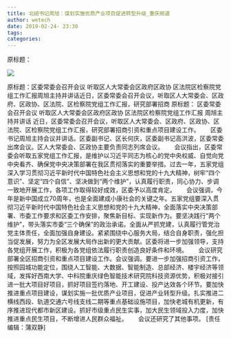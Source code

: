 ```yaml
---
title: 北碚书记周旭：谋划实施优质产业项目促进转型升级_重庆频道
author: wetech
date: 2019-02-24- 23:30
tags: 
categories: 
---
```

原标题：
<!-- more -->
                
<img align="center" border="0" src="http://p2.ifengimg.com/a/2016/0810/204c433878d5cf9size1_w16_h16.png" />
                
            
原标题：区委常委会召开会议 听取区人大常委会区政府区政协 区法院区检察院党组工作汇报周旭主持并讲话近日，区委常委会召开会议，听取区人大常委会、区政府、区政协、区法院、区检察院党组工作汇报，研究部署招商
原标题：
区委常委会召开会议 听取区人大常委会区政府区政协 区法院区检察院党组工作汇报
周旭主持并讲话
近日，区委常委会召开会议，听取区人大常委会、区政府、区政协、区法院、区检察院党组工作汇报，研究部署招商引资和重点项目建设工作。　　
区委书记周旭主持会议并讲话。区委副书记、区长何庆，区委副书记高洪波，区委常委出席会议。区人大常委会、区政协主要负责同志列席会议。　　
会议指出，区委常委会听取五家党组工作汇报，是维护以习近平同志为核心的党中央权威、自觉向党中央看齐、确保党中央决策部署在我区贯彻落实的重要举措。过去一年，五家党组深入学习贯彻习近平新时代中国特色社会主义思想和党的十九大精神，树牢“四个意识”、坚定“四个自信”、坚决做到“两个维护”，认真履行职责，同心协力、步调一致地开展工作，各项工作取得较好成效，区委予以高度肯定。　　
会议强调，今年是新中国成立70周年，也是全面建成小康社会的关键之年。五家党组要深入贯彻习近平新时代中国特色社会主义思想和党的十九大精神，全面落实中央决策部署、市委工作要求和区委工作安排，聚焦新目标、实现新作为。要坚决践行“两个维护”，带头落实市委“三个确保”的政治承诺。全面从严抓党建，认真履行管党治党主体责任，全面加强自身建设。紧紧围绕中心服务大局，结合自身职责，强化担当促发展，努力为全区发展大局作出新的更大贡献。区委将进一步加强领导，支持各党组开展工作，积极为各党组依法履行职责创造良好条件和环境。　　
会议研究部署全区招商引资和重点项目建设工作。会议强调。要进一步加强招商引资工作，按照园城功能定位，围绕人工智能、大数据、智能制造、总部经济、楼宇经济等领域，发挥好西南大学、中科院重庆绿色智能技术研究院科技资源优势，积极对接引进一批大项目好项目，抓好项目签约落地、开工建设、投产达效各个环节。要加快推进重点项目建设，谋划实施一批优质产业项目，促进产业转型升级。扎实推进二横线西段、轨道交通六号线支线二期等重点基础设施项目，加快老城有机更新，有序推进现代都市新区建设。抓好市级重点民生实事，加大民生领域投入力度，加快推进重点民生项目，不断增进人民群众福祉。　　
会议还研究了其他事项。
[责任编辑：蒲双静]
            
